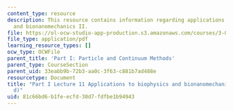 ```yaml
---
content_type: resource
description: This resource contains information regarding applications to biophysics
  and bionanomechanics II.
file: https://ol-ocw-studio-app-production.s3.amazonaws.com/courses/3-021j-introduction-to-modeling-and-simulation-spring-2012/81c66bd6b1feecfd30d7fdfbe1b94943_MIT3_021JS12_P1_L11.pdf
file_type: application/pdf
learning_resource_types: []
ocw_type: OCWFile
parent_title: 'Part I: Particle and Continuum Methods'
parent_type: CourseSection
parent_uid: 33eabb9b-72b3-aa0c-3f63-c881b7ad488e
resourcetype: Document
title: "Part I Lecture 11 Applications to biophysics and bionanomechanics (cont\u2019\
  d)"
uid: 81c66bd6-b1fe-ecfd-30d7-fdfbe1b94943
---
```

